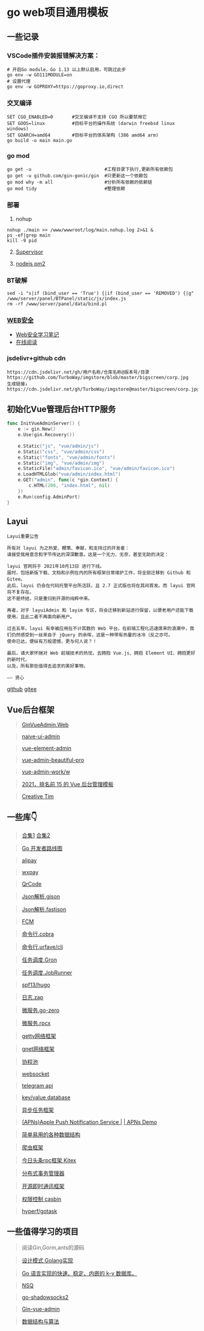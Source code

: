# go web项目通用模板

## 一些记录

### VSCode插件安装报错解决方案：
```shell
# 开启Go module，Go 1.13 以上默认启用，可跳过此步
go env -w GO111MODULE=on
# 设置代理
go env -w GOPROXY=https://goproxy.io,direct
```

### 交叉编译
```shell
SET CGO_ENABLED=0		#交叉编译不支持 CGO 所以要禁用它
SET GOOS=linux			#目标平台的操作系统 (darwin freebsd linux windows)
SET GOARCH=amd64		#目标平台的体系架构 (386 amd64 arm)
go build -o main main.go
```

### go mod
```shell
go get -u							#工程目录下执行,更新所有依赖包
go get -u github.com/gin-gonic/gin	#只更新这一个依赖包
go mod why -m all					#分析所有依赖的依赖链
go mod tidy							#整理依赖
```

### 部署
1. nohup
```shell
nohup ./main >> /www/wwwroot/log/main.nohup.log 2>&1 &
ps -ef|grep main
kill -9 pid
```
2. [Supervisor](docs/一些笔记/部署/Supervisor.md)

3. [nodejs pm2](https://cloud.tencent.com/developer/article/1677403)

### BT破解
```shell
sed -i "s|if (bind_user == 'True') {|if (bind_user == 'REMOVED') {|g" /www/server/panel/BTPanel/static/js/index.js
rm -rf /www/server/panel/data/bind.pl
```

### [WEB安全](docs/一些笔记/学习笔记/Web安全.md)

- [Web安全学习笔记](https://github.com/LyleMi/Learn-Web-Hacking)
- [在线阅读](https://websec.readthedocs.io/zh/latest/)

### jsdelivr+github cdn
```
https://cdn.jsdelivr.net/gh/用户名称/仓库名称@版本号/目录  
https://github.com/TurboWay/imgstore/blob/master/bigscreen/corp.jpg  
生成链接↓  
https://cdn.jsdelivr.net/gh/TurboWay/imgstore@master/bigscreen/corp.jpg 
```

## 初始化Vue管理后台HTTP服务
```go
func InitVueAdminServer() {
	e := gin.New()
	e.Use(gin.Recovery())
    
	e.Static("js", "vue/admin/js")
	e.Static("css", "vue/admin/css")
	e.Static("fonts", "vue/admin/fonts")
	e.Static("img", "vue/admin/img")
	e.StaticFile("admin/favicon.ico", "vue/admin/favicon.ico")
	e.LoadHTMLGlob("vue/admin/index.html")
	e.GET("admin", func(c *gin.Context) {
		c.HTML(200, "index.html", nil)
	})
	e.Run(config.AdminPort)
}
```

## Layui
```
Layui重要公告

所有对 layui 为之热爱、鞭策、奉献，和支持过的开发者：
请接受我用意念和字节传达的深深歉意。这是一个无力、无奈，甚至无助的决定：

layui 官网将于 2021年10月13日 进行下线。
届时，包括新版下载、文档和示例在内的所有框架日常维护工作，将全部迁移到 Github 和 Gitee。
此后，layui 仍会在代码托管平台所活跃，且 2.7 正式版也将在其间首发。而 layui 官网将不复存在。
这不是终结，只是重归到开源的纯粹中来。

再者，对于 layuiAdmin 和 layim 专区，将会迁移到新站进行保留，以便老用户还能下载使用，且此二者不再面向新用户。

过去五年，layui 有幸被应用在不计其数的 Web 平台，在前端工程化迅速席来的浪潮中，我们仍然感受到一丝来自于 jQuery 的余晖，这是一种带有热量的冰冷（反之亦可。
使命已达，便纵有万般遗憾，更与何人说？！

最后，请大家怀揣对 Web 前端技术的热忱，去拥抱 Vue.js、拥抱 Element UI、拥抱更好的新时代，
以及，所有那些值得去追求的美好事物。

—— 贤心
```
[github](https://github.com/sentsin/layui)
[gitee](https://gitee.com/sentsin/layui)

## Vue后台框架

> [GinVueAdmin.Web](https://github.com/flipped-aurora/gin-vue-admin)

> [naive-ui-admin](https://github.com/jekip/naive-ui-admin)

> [vue-element-admin](https://github.com/PanJiaChen)

> [vue-admin-beautiful-pro](https://github.com/chuzhixin/vue-admin-beautiful-pro)

> [vue-admin-work/w](https://gitee.com/qingqingxuan/opend-vue-admin-work)

> [2021，排名前 15 的 Vue 后台管理模板](https://mp.weixin.qq.com/s/4RVwmY8lOi4EmjR3iAW2nw)

> [Creative Tim](https://github.com/creativetimofficial)

## 一些库👇

> [合集1](https://learnku.com/articles/56078)
> [合集2](https://learnku.com/articles/41230)

> [Go 开发者路线图](https://github.com/Alikhll/golang-developer-roadmap/blob/master/i18n/zh-CN/ReadMe-zh-CN.md)

> [alipay](https://github.com/smartwalle/alipay)

> [wxpay](https://github.com/smartwalle/wxpay)

> [QrCode](https://github.com/skip2/go-qrcode)

> [Json解析.gjson](https://github.com/tidwall/gjson)

> [Json解析.fastjson](https://github.com/valyala/fastjson)

> [FCM](https://github.com/maddevsio/fcm)

> [命令行.cobra](https://github.com/spf13/cobra)

> [命令行.urfave/cli](https://github.com/urfave/cli)

> [任务调度.Gron](https://github.com/roylee0704/gron)

> [任务调度.JobRunner](https://github.com/bamzi/jobrunner)

> [spf13/hugo](https://www.cnblogs.com/landv/p/11959097.html)

> [日志.zap](https://github.com/uber-go/zap)

> [微服务.go-zero](https://github.com/tal-tech/go-zero)

> [微服务.rpcx](https://github.com/smallnest/rpcx)

> [getty网络框架](https://github.com/AlexStocks/getty-examples)

> [gnet网络框架](https://github.com/panjf2000/gnet)

> [协程池](https://github.com/panjf2000/ants)

> [websocket](github.com/gorilla/websocket)

> [telegram api](https://github.com/go-telegram-bot-api/telegram-bot-api)

> [key/value database](https://github.com/etcd-io/bbolt)

> [异步任务框架](https://github.com/RichardKnop/machinery)

> [(APNs)Apple Push Notification Service |](https://github.com/sideshow/apns2)
> [| APNs Demo](https://github.com/Finb/bark-server/tree/master/apns)

> [简单易用的各种数据结构](https://github.com/emirpasic/gods)

> [爬虫框架](https://github.com/gocolly/colly)

> [今日头条rpc框架 Kitex](https://www.cloudwego.io/zh/)

> [分布式事务管理器](https://github.com/yedf/dtm)

> [开源即时通讯框架](https://github.com/tinode/chat)

> [权限控制 casbin](https://github.com/casbin)

> [hyperf/gotask](https://github.com/hyperf/gotask)

## 一些值得学习的项目

> 阅读Gin,Gorm,ants的源码

> [设计模式 Golang实现](https://github.com/senghoo/golang-design-pattern)

> [Go 语言实现的快速、稳定、内嵌的 k-v 数据库。](https://github.com/roseduan/rosedb)

> [NSQ](https://github.com/nsqio/nsq)

> [go-shadowsocks2](https://github.com/shadowsocks/go-shadowsocks2)

> [Gin-vue-admin](https://github.com/flipped-aurora/gin-vue-admin)

> [数据结构与算法](https://github.com/TheAlgorithms)
